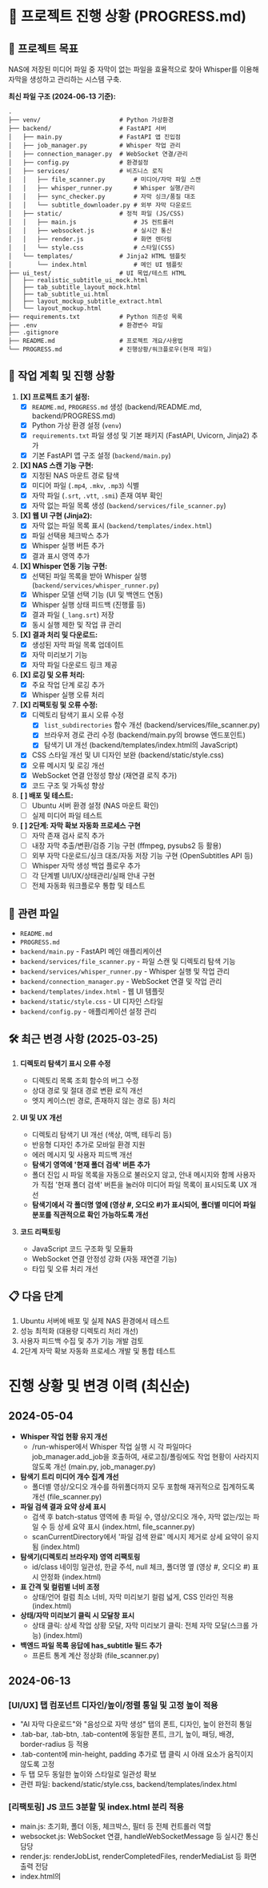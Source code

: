 # 🚧 프로젝트 진행 상황 (PROGRESS.md)

## 🎯 프로젝트 목표

NAS에 저장된 미디어 파일 중 자막이 없는 파일을 효율적으로 찾아 Whisper를 이용해 자막을 생성하고 관리하는 시스템 구축.

**최신 파일 구조 (2024-06-13 기준):**

```
.
├── venv/                      # Python 가상환경
├── backend/                   # FastAPI 서버
│   ├── main.py                # FastAPI 앱 진입점
│   ├── job_manager.py         # Whisper 작업 관리
│   ├── connection_manager.py  # WebSocket 연결/관리
│   ├── config.py              # 환경설정
│   ├── services/              # 비즈니스 로직
│   │   ├── file_scanner.py        # 미디어/자막 파일 스캔
│   │   ├── whisper_runner.py      # Whisper 실행/관리
│   │   ├── sync_checker.py        # 자막 싱크/품질 대조
│   │   └── subtitle_downloader.py # 외부 자막 다운로드
│   ├── static/                # 정적 파일 (JS/CSS)
│   │   ├── main.js                # JS 컨트롤러
│   │   ├── websocket.js           # 실시간 통신
│   │   ├── render.js              # 화면 렌더링
│   │   └── style.css              # 스타일(CSS)
│   └── templates/             # Jinja2 HTML 템플릿
│       └── index.html             # 메인 UI 템플릿
├── ui_test/                   # UI 목업/테스트 HTML
│   ├── realistic_subtitle_ui_mock.html
│   ├── tab_subtitle_layout_mock.html
│   ├── tab_subtitle_ui.html
│   ├── layout_mockup_subtitle_extract.html
│   └── layout_mockup.html
├── requirements.txt           # Python 의존성 목록
├── .env                       # 환경변수 파일
├── .gitignore
├── README.md                  # 프로젝트 개요/사용법
└── PROGRESS.md                # 진행상황/워크플로우(현재 파일)
```

## 📝 작업 계획 및 진행 상황

1.  **[X] 프로젝트 초기 설정:**
    *   [X] `README.md`, `PROGRESS.md` 생성 (backend/README.md, backend/PROGRESS.md)
    *   [X] Python 가상 환경 설정 (`venv`)
    *   [X] `requirements.txt` 파일 생성 및 기본 패키지 (FastAPI, Uvicorn, Jinja2) 추가
    *   [X] 기본 FastAPI 앱 구조 설정 (`backend/main.py`)
2.  **[X] NAS 스캔 기능 구현:**
    *   [X] 지정된 NAS 마운트 경로 탐색
    *   [X] 미디어 파일 (`.mp4`, `.mkv`, `.mp3`) 식별
    *   [X] 자막 파일 (`.srt`, `.vtt`, `.smi`) 존재 여부 확인
    *   [X] 자막 없는 파일 목록 생성 (`backend/services/file_scanner.py`)
3.  **[X] 웹 UI 구현 (Jinja2):**
    *   [X] 자막 없는 파일 목록 표시 (`backend/templates/index.html`)
    *   [X] 파일 선택용 체크박스 추가
    *   [X] Whisper 실행 버튼 추가
    *   [X] 결과 표시 영역 추가
4.  **[X] Whisper 연동 기능 구현:**
    *   [X] 선택된 파일 목록을 받아 Whisper 실행 (`backend/services/whisper_runner.py`)
    *   [X] Whisper 모델 선택 기능 (UI 및 백엔드 연동)
    *   [X] Whisper 실행 상태 피드백 (진행률 등)
    *   [X] 결과 파일 (`_lang.srt`) 저장
    *   [X] 동시 실행 제한 및 작업 큐 관리
5.  **[X] 결과 처리 및 다운로드:**
    *   [X] 생성된 자막 파일 목록 업데이트
    *   [X] 자막 미리보기 기능
    *   [X] 자막 파일 다운로드 링크 제공
6.  **[X] 로깅 및 오류 처리:**
    *   [X] 주요 작업 단계 로깅 추가
    *   [X] Whisper 실행 오류 처리
7.  **[X] 리팩토링 및 오류 수정:**
    *   [X] 디렉토리 탐색기 표시 오류 수정
       *   [X] `list_subdirectories` 함수 개선 (backend/services/file_scanner.py)
       *   [X] 브라우저 경로 관리 수정 (backend/main.py의 browse 엔드포인트)
       *   [X] 탐색기 UI 개선 (backend/templates/index.html의 JavaScript)
    *   [X] CSS 스타일 개선 및 UI 디자인 보완 (backend/static/style.css)
    *   [X] 오류 메시지 및 로깅 개선
    *   [X] WebSocket 연결 안정성 향상 (재연결 로직 추가)
    *   [X] 코드 구조 및 가독성 향상
8.  **[ ] 배포 및 테스트:**
    *   [ ] Ubuntu 서버 환경 설정 (NAS 마운트 확인)
    *   [ ] 실제 미디어 파일 테스트
9.  **[ ] 2단계: 자막 확보 자동화 프로세스 구현**
    *   [ ] 자막 존재 검사 로직 추가
    *   [ ] 내장 자막 추출/변환/검증 기능 구현 (ffmpeg, pysubs2 등 활용)
    *   [ ] 외부 자막 다운로드/싱크 대조/자동 저장 기능 구현 (OpenSubtitles API 등)
    *   [ ] Whisper 자막 생성 백업 플로우 추가
    *   [ ] 각 단계별 UI/UX/상태관리/실패 안내 구현
    *   [ ] 전체 자동화 워크플로우 통합 및 테스트

## 🔗 관련 파일

*   `README.md`
*   `PROGRESS.md`
*   `backend/main.py` - FastAPI 메인 애플리케이션
*   `backend/services/file_scanner.py` - 파일 스캔 및 디렉토리 탐색 기능
*   `backend/services/whisper_runner.py` - Whisper 실행 및 작업 관리
*   `backend/connection_manager.py` - WebSocket 연결 및 작업 관리
*   `backend/templates/index.html` - 웹 UI 템플릿
*   `backend/static/style.css` - UI 디자인 스타일
*   `backend/config.py` - 애플리케이션 설정 관리

## 🛠️ 최근 변경 사항 (2025-03-25)

1. **디렉토리 탐색기 표시 오류 수정**
   - 디렉토리 목록 조회 함수의 버그 수정
   - 상대 경로 및 절대 경로 변환 로직 개선
   - 엣지 케이스(빈 경로, 존재하지 않는 경로 등) 처리

2. **UI 및 UX 개선**
   - 디렉토리 탐색기 UI 개선 (색상, 여백, 테두리 등)
   - 반응형 디자인 추가로 모바일 환경 지원
   - 에러 메시지 및 사용자 피드백 개선
   - **탐색기 영역에 '현재 폴더 검색' 버튼 추가**
   - 폴더 진입 시 파일 목록을 자동으로 불러오지 않고, 안내 메시지와 함께 사용자가 직접 '현재 폴더 검색' 버튼을 눌러야 미디어 파일 목록이 표시되도록 UX 개선
   - **탐색기에서 각 폴더명 옆에 (영상 #, 오디오 #)가 표시되어, 폴더별 미디어 파일 분포를 직관적으로 확인 가능하도록 개선**

3. **코드 리팩토링**
   - JavaScript 코드 구조화 및 모듈화
   - WebSocket 연결 안정성 강화 (자동 재연결 기능)
   - 타입 및 오류 처리 개선

## 📋 다음 단계

1. Ubuntu 서버에 배포 및 실제 NAS 환경에서 테스트
2. 성능 최적화 (대용량 디렉토리 처리 개선)
3. 사용자 피드백 수집 및 추가 기능 개발 검토 
4. 2단계 자막 확보 자동화 프로세스 개발 및 통합 테스트

# 진행 상황 및 변경 이력 (최신순)

## 2024-05-04

- **Whisper 작업 현황 유지 개선**
  - /run-whisper에서 Whisper 작업 실행 시 각 파일마다 job_manager.add_job을 호출하여, 새로고침/폴링에도 작업 현황이 사라지지 않도록 개선 (main.py, job_manager.py)
- **탐색기 트리 미디어 개수 집계 개선**
  - 폴더별 영상/오디오 개수를 하위폴더까지 모두 포함해 재귀적으로 집계하도록 개선 (file_scanner.py)
- **파일 검색 결과 요약 상세 표시**
  - 검색 후 batch-status 영역에 총 파일 수, 영상/오디오 개수, 자막 없는/있는 파일 수 등 상세 요약 표시 (index.html, file_scanner.py)
  - scanCurrentDirectory에서 '파일 검색 완료' 메시지 제거로 상세 요약이 유지됨 (index.html)
- **탐색기(디렉토리 브라우저) 영역 리팩토링**
  - id/class 네이밍 일관성, 한글 주석, null 체크, 폴더명 옆 (영상 #, 오디오 #) 표시 안정화 (index.html)
- **표 간격 및 컬럼별 너비 조정**
  - 상태/언어 컬럼 최소 너비, 자막 미리보기 컬럼 넓게, CSS 인라인 적용 (index.html)
- **상태/자막 미리보기 클릭 시 모달창 표시**
  - 상태 클릭: 상세 작업 상황 모달, 자막 미리보기 클릭: 전체 자막 모달(스크롤 가능) (index.html)
- **백엔드 파일 목록 응답에 has_subtitle 필드 추가**
  - 프론트 통계 계산 정상화 (file_scanner.py)

## 2024-06-13

### [UI/UX] 탭 컴포넌트 디자인/높이/정렬 통일 및 고정 높이 적용
- "AI 자막 다운로드"와 "음성으로 자막 생성" 탭의 폰트, 디자인, 높이 완전히 통일
- .tab-bar, .tab-btn, .tab-content에 동일한 폰트, 크기, 높이, 패딩, 배경, border-radius 등 적용
- .tab-content에 min-height, padding 추가로 탭 클릭 시 아래 요소가 움직이지 않도록 고정
- 두 탭 모두 동일한 높이와 스타일로 일관성 확보
- 관련 파일: backend/static/style.css, backend/templates/index.html

### [리팩토링] JS 코드 3분할 및 index.html 분리 적용
- main.js: 초기화, 폴더 이동, 체크박스, 필터 등 전체 컨트롤러 역할
- websocket.js: WebSocket 연결, handleWebSocketMessage 등 실시간 통신 담당
- render.js: renderJobList, renderCompletedFiles, renderMediaList 등 화면 출력 전담
- index.html의 <script> 코드 완전 제거, 3개 JS 파일로 분리 및 import 적용
- 각 JS 파일 window 네임스페이스 함수 연결, 전역 변수 세팅, 이벤트 바인딩 등 구현
- 관련 파일: backend/static/main.js, backend/static/websocket.js, backend/static/render.js, backend/templates/index.html

## 2024-06-XX

- **2단계 자막 확보 자동화 프로세스 설계 및 개발 시작**
  - 자막 존재 검사 → 내장 자막 추출/변환 → 외부 자막 다운로드/싱크 대조 → Whisper 자막 생성 순서로 자동화 플로우 설계
  - 각 단계별 UI/UX/상태관리/실패 안내 설계
  - PROGRESS.md에 2단계 개발 계획 및 워크플로우 반영

### [1단계] 자막 존재 검사 및 UI 개선 (2024-06-13)
- backend/services/file_scanner.py: scan_media_files 함수 확장, 자막 유무(has_subtitle), 자막 파일 리스트(subtitle_files) 포함 전체 미디어 반환
- backend/templates/index.html: 파일 목록 테이블에 자막 상태 컬럼 추가, 자막이 있는 파일은 체크박스 비활성화, 자막 상태(있음/없음) 표시
- 사용자는 자막 유무를 한눈에 확인하고, 자막 없는 파일만 선택 가능

### [2단계] 내장 자막 변환/저장(SRT로 저장) 기능 통합 (2024-06-13)
- backend/services/file_scanner.py: convert_and_save_subtitle 함수 추가 (ffmpeg로 자막 SRT 변환/저장)
- backend/main.py: /api/convert_subtitle POST 엔드포인트 추가 (input_path, output_path, target_format)
- backend/templates/index.html: 내장 자막 추출 결과 테이블에 'SRT로 저장' 버튼 추가, 클릭 시 변환 API 호출 후 성공 시 '저장 완료'로 상태 변경

### [3단계] 외부 자막 다운로드(목업) 기능 통합 (2024-06-13)
- backend/services/subtitle_downloader.py: download_subtitle_from_opensubtitles 함수(목업) 추가 (파일명/언어 기반 후보 리스트 반환)
- backend/main.py: /api/download_subtitle POST 엔드포인트 추가 (filename, language)
- backend/templates/index.html: 내장 자막 추출 모달에 '외부 자막 다운로드' 버튼 추가, 클릭 시 후보 리스트(파일명/언어/다운로드 링크) 테이블 표시
- 실제 API 연동/다운로드/싱크 대조/자동 저장 등은 후속 구현 예정

## 2024-06-XX (외부 자막 자동 다운로드 및 싱크 대조/보정/저장 완전 자동화)

- **외부 자막 자동 다운로드 및 싱크 대조/보정/저장 완전 자동화**
  - /api/auto_download_and_sync_subtitle 엔드포인트에서
    - OpenSubtitles 등에서 영어(en) 자막 후보 자동 검색 및 best match 다운로드
    - 다운로드된 자막의 첫 부분(0~2분) Whisper(tiny) STT와 자막 대조 → 일치하지 않으면 중단
    - 일치하면 앞/중/끝 3구간에서 싱크 오차 측정 및 평균 오프셋 계산
    - 오프셋이 0.5초 이상이면 pysrt로 자막 전체 shift 보정
    - 최종 자막을 미디어와 같은 폴더, 같은 이름(.srt)로 저장
    - API 결과로 싱크 여부, 점수, 오프셋, 저장 경로 등 상세 정보 반환
  - Whisper tiny 모델로 빠른 대조, 언어 기본값 en 고정
  - 관련 파일: backend/main.py, backend/services/sync_checker.py, backend/services/subtitle_downloader.py

## 2024-06-XX (자막 싱크 자동 대조/품질 평가 고도화)

- **자막 싱크 자동 대조/품질 평가 기능 고도화**
  - 미디어 파일에서 N개 구간(앞/중/끝 등) 샘플링
  - 각 구간을 Whisper로 STT 변환
  - SRT 등 자막에서 해당 구간 텍스트 추출
  - Levenshtein 등으로 유사도/싱크 오차 계산
  - 구간별/전체 점수, 품질 등급, 상세 리포트 반환
  - API 반환: {'success': bool, 'sync': bool, 'score': float, 'details': [...], 'error': str|None}
  - 관련 파일: backend/services/sync_checker.py

## 2024-06-XX (4단계: 자막 미리보기/수정/삭제 프론트-백엔드 연동)

- **자막 미리보기/수정/삭제 기능 구현**
  - 자막 미리보기 모달에 '수정' 및 '삭제' 버튼 추가 (index.html)
  - '수정' 클릭 시 textarea로 편집, '저장' 시 /api/update_subtitle로 서버 반영, '취소' 시 원상복구
  - '삭제' 클릭 시 /api/delete_subtitle로 서버에 삭제 요청, 성공 시 완료 리스트에서 제거 및 모달 닫힘
  - 백엔드: /api/update_subtitle, /api/delete_subtitle 엔드포인트 구현 (main.py)
  - 파일 경로 보안 체크, 예외 처리, 성공/실패 메시지 반환
  - 관련 파일: backend/templates/index.html, backend/main.py

## 2024-06-XX (Whisper 변환 subprocess 구조 리팩토링 - 향후 개발 예정)

- **이 구조(별도 프로세스 실행, 즉시 중단)는 대용량/라지 모델 실수 방지 등 실서비스 환경에서 매우 중요하나,**
- **현재는 외부 자막 다운로드/자동화 프로세스가 더 필수적이므로, Whisper subprocess 구조는 후순위로 미룸**
- 실제 적용 시, 진행률/로그 실시간 연동, 좀비 프로세스 방지 등도 함께 고도화 예정

## [탭 UI 분리 시도 및 현황] (2024-06-13)

- 탭 UI(탭 버튼/컨텐츠)를 별도 JS 파일(tab-ui.js 등)로 완전히 분리/컴포넌트화하려는 시도를 여러 차례 진행함.
- 그러나, 탐색기/파일 목록/완료 파일/배치 상태 등 주요 기능이 항상 DOM에 고정되어 있어야 하며,
  탭 컨텐츠와의 구조적 분리, 이벤트 바인딩, 동적 렌더링 등에서 충돌/오류가 반복적으로 발생함.
- 특히, 탐색기/파일리스트가 탭 내부로 들어가거나, 탭 전환에 따라 DOM이 사라지면 JS가 정상 동작하지 않음.
- 이에 따라, 현재는 탭 UI(탭 버튼/컨텐츠)도 index.html 내에서 직접 관리하며, tab-ui.js 등 별도 파일로 분리하지 않기로 결정함.
- 추후 구조적 리팩토링/컴포넌트화가 필요할 경우, 탐색기/파일리스트 등 주요 영역을 탭 외부에 완전히 고정하고, 탭 컨텐츠만 동적으로 관리하는 방식으로 재설계 필요.

--- 